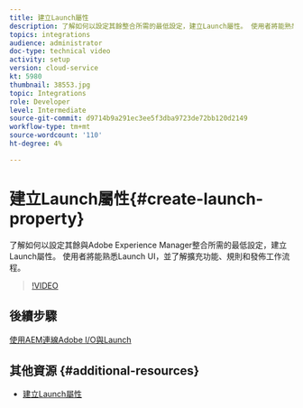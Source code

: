 ```yaml
---
title: 建立Launch屬性
description: 了解如何以設定其餘整合所需的最低設定，建立Launch屬性。 使用者將能熟悉Launch UI，並了解擴充功能、規則和發佈工作流程。
topics: integrations
audience: administrator
doc-type: technical video
activity: setup
version: cloud-service
kt: 5980
thumbnail: 38553.jpg
topic: Integrations
role: Developer
level: Intermediate
source-git-commit: d9714b9a291ec3ee5f3dba9723de72bb120d2149
workflow-type: tm+mt
source-wordcount: '110'
ht-degree: 4%

---
```



# 建立Launch屬性{#create-launch-property}

了解如何以設定其餘與Adobe Experience Manager整合所需的最低設定，建立Launch屬性。 使用者將能熟悉Launch UI，並了解擴充功能、規則和發佈工作流程。

>[!VIDEO](https://video.tv.adobe.com/v/38553?quality=12&learn=on)

## 後續步驟

[使用AEM連線Adobe I/O與Launch](connect-aem-launch-adobe-io.md)

## 其他資源 {#additional-resources}

* [建立Launch屬性](https://docs.adobe.com/content/help/en/core-services-learn/implementing-in-websites-with-launch/configure-launch/launch.html)
